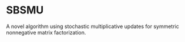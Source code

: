 # SBSMU
A novel algorithm using stochastic multiplicative updates for symmetric nonnegative matrix factorization.
